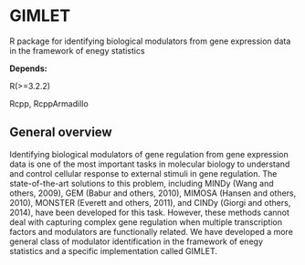 # GIMLET
R package for identifying biological modulators from gene expression data in the framework of enegy statistics

<strong>Depends:</strong>

R(>=3.2.2)

Rcpp, RcppArmadillo

## General overview

Identifying biological modulators of gene regulation from gene expression data is one of the most important tasks in molecular biology to understand and control cellular response to external stimuli in gene regulation. The state-of-the-art solutions to this problem, including MINDy (Wang and others, 2009), GEM (Babur and others, 2010), MIMOSA (Hansen and others, 2010), MONSTER (Everett and others, 2011), and CINDy (Giorgi and others, 2014), have been developed for this task. However, these methods cannot deal with capturing complex gene regulation when multiple transcription factors and modulators are functionally related. We have developed a more general class of modulator identification in the framework of enegy statistics and a specific implementation called GIMLET.